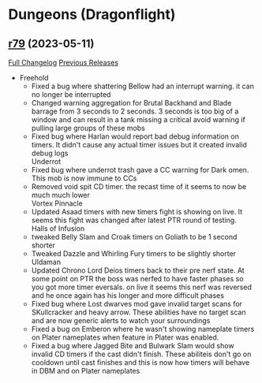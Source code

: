 # <DBM> Dungeons (Dragonflight)

## [r79](https://github.com/DeadlyBossMods/DBM-Dungeons/tree/r79) (2023-05-11)
[Full Changelog](https://github.com/DeadlyBossMods/DBM-Dungeons/compare/r78...r79) [Previous Releases](https://github.com/DeadlyBossMods/DBM-Dungeons/releases)

- Freehold  
     - Fixed a bug where shattering Bellow had an interrupt warning. it can no longer be interrupted  
     - Changed warning aggregation for Brutal Backhand and Blade barrage from 3 seconds to 2 seconds. 3 seconds is too big of a window and can result in a tank missing a critical avoid warning if pulling large groups of these mobs  
     - Fixed bug where Harlan would report bad debug information on timers. It didn't cause any actual timer issues but it created invalid debug logs  
    Underrot  
     - Fixed bug where underrot trash gave a CC warning for Dark omen. This mob is now immune to CCs  
     - Removed void spit CD timer. the recast time of it seems to now be much much lower  
    Vortex Pinnacle  
     - Updated Asaad timers with new timers fight is showing on live. It seems this fight was changed after latest PTR round of testing.  
    Halls of Infusion  
     - tweaked Belly Slam and Croak timers on Goliath to be 1 second shorter  
     - Tweaked Dazzle and Whirling Fury timers to be slightly shorter  
    Uldaman  
     - Updated Chrono Lord Deios timers back to their pre nerf state. At some point on PTR the boss was nerfed to have faster phases so you got more timer eversals. on live it seems this nerf was reversed and he once again has his longer and more difficult phases  
     - Fixed bug where Lost dwarves mod gave invalid target scans for SKullcracker and heavy arrow. These abilities have no target scan and are now generic alerts to watch your surroundings  
     - Fixed a bug on Emberon where he wasn't showing nameplate timers on Plater nameplates when feature in Plater was enabled.  
     - Fixed a bug where Jagged Bite and Bulwark Slam would show invalid CD timers if the cast didn't finish. These abiliteis don't go on cooldown until cast finishes and this is now how timers will behave in DBM and on Plater nameplates  
